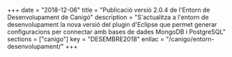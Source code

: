 +++
date        = "2018-12-06"
title       = "Publicació versió 2.0.4 de l'Entorn de Desenvolupament de Canigó"
description = "S'actualitza a l'entorn de desenvolupament la nova versió del plugin d'Eclipse que permet generar configuracions per connectar amb bases de dades MongoDB i PostgreSQL"
sections    = ["canigo"]
key         = "DESEMBRE2018"
enllac = "/canigo/entorn-desenvolupament/"
+++
